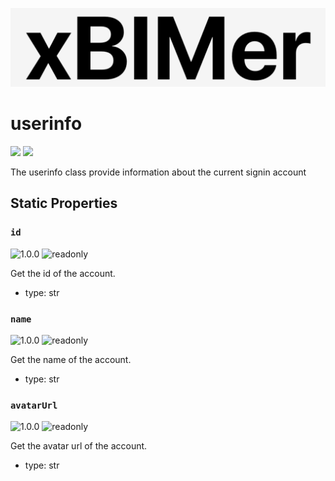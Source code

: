 <p align='center'>
<img src='../../_images/logo.png' width='512px'/>
</p>

# userinfo

<p align='left'>
<img src='https://img.shields.io/badge/type-class-green' />
<img src='https://img.shields.io/badge/since-1.0.0-green' />
</p>

The userinfo class provide information about the current signin account

## Static Properties

### `id`

![1.0.0](https://img.shields.io/badge/since-1.0.0-green)
![readonly](https://img.shields.io/badge/readonly-true-green)

Get the id of the account.

- type: str

### `name`

![1.0.0](https://img.shields.io/badge/since-1.0.0-green)
![readonly](https://img.shields.io/badge/readonly-true-green)

Get the name of the account.

- type: str

### `avatarUrl`

![1.0.0](https://img.shields.io/badge/since-1.0.0-green)
![readonly](https://img.shields.io/badge/readonly-true-green)

Get the avatar url of the account.

- type: str
